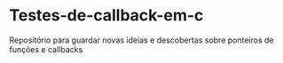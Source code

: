 # Testes-de-callback-em-c
Repositório para guardar novas ideias e descobertas sobre ponteiros de funções e callbacks
